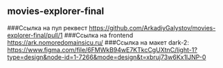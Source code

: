 ## movies-explorer-final

###Ссылка на пул реквест https://github.com/ArkadiyGalystov/movies-explorer-final/pull/1
###Ссылка на frontend https://ark.nomoredomainsicu.ru/
###Ссылка на макет dark-2: https://www.figma.com/file/6FMWkB94wE7KTkcCgUXtnC/light-1?type=design&node-id=1-7266&mode=design&t=xbruj73w6Kx1lJNP-0
